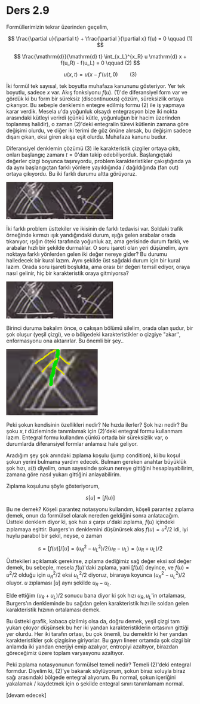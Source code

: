 # Ders 2.9

Formüllerimizin tekrar üzerinden geçelim,

$$
\frac{\partial u}{\partial t} +
\frac{\partial }{\partial x} f(u) = 0
\qquad (1)
$$

$$
\frac{\mathrm{d}}{\mathrm{d} t} \int_{x_L}^{x_R} u \mathrm{d} x + f(u_R) - f(u_L) = 0
\qquad (2)
$$

$$
u(x,t) = u(x - f'(u) t, 0)
\qquad (3)
$$

İki formül tek sayısal, tek boyutta muhafaza kanununu gösteriyor. Yer tek
boyutlu, sadece $x$ var. Akış fonksiyonu $f(u)$. (1)'de diferansiyel form var ve
gördük ki bu form bir süreksiz (discontinuous) çözüm, süreksizlik ortaya
çıkarıyor. Bu sebeple denklemin entegre edilmiş formu (2) ile iş yapmaya karar
verdik. Mesela $u$'da yoğunluk olsaydı entegrasyon bize iki nokta arasındaki
kütleyi verirdi (çünkü kütle, yoğunluğun bir hacim üzerinden toplanmış halidir),
o zaman (2)'deki entegralin türevi kütlenin zamana göre değişimi olurdu, ve
diğer iki terimi de göz önüne alırsak, bu değişim sadece dışarı çıkan, eksi
giren akışa eşit olurdu. Muhafaza kanunu budur.

Diferansiyel denklemin çözümü (3) ile karakteristik çizgiler ortaya çıktı,
onları başlangıç zamanı $t=0$'dan takip edebiliyorduk. Başlangıçtaki değerler
çizgi boyunca taşınıyordu, problem karakteristikler çakıştığında ya da aynı
başlangıçtan farklı yönlere yayıldığında / dağıldığında (fan out) ortaya
çıkıyordu. Bu iki farklı durumu altta görüyoruz.

![](compscieng_2_09_01.png)

İki farklı problem üsttekiler ve ikisinin de farklı tedavisi var. Soldaki trafik
örneğinde kırmızı ışık yandığındaki durum, ışığa gelen arabalar orada tıkanıyor,
ışığın öteki tarafında yoğunluk az, ama gerisinde durum farklı, ve arabalar
hızlı bir şekilde durmalılar. O soru işareti olan yeri düşünelim, aynı noktaya
farklı yönlerden gelen iki değer nereye gider? Bu durumu halledecek bir kural
lazım. Aynı şekilde üst sağdaki durum için bir kural lazım. Orada soru işareti
boşlukta, ama orası bir değeri temsil ediyor, oraya nasıl gelinir, hiç bir
karakteristik oraya gitmiyorsa?

![](compscieng_2_09_01.png)

Birinci duruma bakalım önce, o çakışan bölümü silelim, orada olan şudur, bir şok
oluşur (yeşil çizgi), ve o bölgedeki karakteristikler o çizgiye "akar'',
enformasyonu ona aktarırlar. Bu önemli bir şey..

![](compscieng_2_09_02.png)

Peki şokun kendisinin özellikleri nedir? Ne hızda ilerler? Şok hızı nedir?  Bu
şoku $x,t$ düzleminde tanımlamak için (2)'deki entegral formu kullanmam lazım.
Entegral formu kullandım çünkü ortada bir süreksizlik var, o durumlarda
diferansiyel formlar anlamsız hale geliyor.

Aradığım şey şok anındaki zıplama koşulu (jump condition), ki bu koşul şokun
yerini bulmama yardım edecek. Bulmam gereken anahtar büyüklük şok hızı, $s(t)$
diyelim, onun sayesinde şokun nereye gittiğini hesaplayabilirim, zamana göre
nasıl yukarı gittiğini anlayabilirim.

Zıplama koşulunu şöyle gösteriyorum,

$$
s [u] = [f(u)]
$$

Bu ne demek? Köşeli parantez notasyonu kullandım, köşeli parantez zıplama demek,
onun da formülsel olarak nereden geldiğini sonra anlatacağım. Üstteki denklem
diyor ki, şok hızı $s$ çarpı $u$'daki zıplama, $f(u)$ içindeki zıplamaya
eşittir.  Burgers'ın denklemini düşünürsek akış $f(u) = u^2/2$ idi, iyi huylu
parabol bir şekil, neyse, o zaman

$$
s = [f(u)]/[u] = (u_R^2 - u_L^2) / 2 (u_R-u_L) = (u_R + u_L) / 2
$$

Üsttekileri açıklamak gerekirse, zıplama dediğimiz sağ değer eksi sol değer
demek, bu sebeple, mesela $f(u)$'daki zıplama, yani $[f(u)]$ deyince, ve
$f(u) = u^2/2$ olduğu için $u_R^2/2$ eksi $u_L^2/2$ diyoruz, biraraya koyunca
$(u_R^2 - u_L^2) / 2$ oluyor. $u$ zıplaması $[u]$ aynı şekilde $u_R - u_L$. 

Elde ettiğim $(u_R + u_L) / 2$ sonucu bana diyor ki şok hızı $u_R,u_L$'in
ortalaması, Burgers'ın denkleminde bu sağdan gelen karakteristik hızı
ile soldan gelen karakteristik hızının ortalaması demek.

Bu üstteki grafik, kabaca çizilmiş olsa da, doğru demek, yeşil çizgi tam yukarı
çıkıyor düşünsek bu her iki yandan karakteristiklerin ortasının gittiği yer
olurdu. Her iki tarafın ortası, bu çok önemli, bu demektir ki her yandan
karakteristikler şok çizgisine giriyorlar. Bu gayrı lineer ortamda şok cizgi
bir anlamda iki yandan enerjiyi emip azalıyor, entropiyi azaltıyor, birazdan
göreceğimiz üzere toplam varyasyonu azaltıyor. 

Peki zıplama notasyonunun formülsel temeli nedir? Temeli (2)'deki entegral
formdur. Diyelim ki, (2)'ye bakarak söylüyorum, şokun biraz soluyla biraz
sağı arasındaki bölgede entegral alıyorum. Bu normal, şokun içeriğini
yakalamak / kaydetmek için o şekilde entegral sınırı tanımlamam normal.

















[devam edecek]


